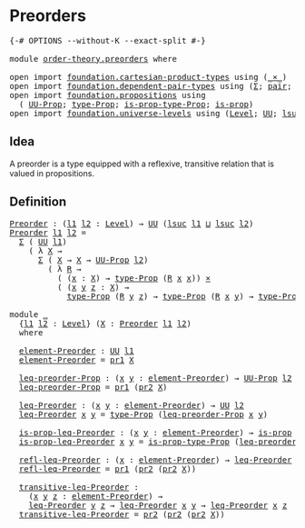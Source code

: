 # Preorders

<pre class="Agda"><a id="22" class="Symbol">{-#</a> <a id="26" class="Keyword">OPTIONS</a> <a id="34" class="Pragma">--without-K</a> <a id="46" class="Pragma">--exact-split</a> <a id="60" class="Symbol">#-}</a>

<a id="65" class="Keyword">module</a> <a id="72" href="order-theory.preorders.html" class="Module">order-theory.preorders</a> <a id="95" class="Keyword">where</a>

<a id="102" class="Keyword">open</a> <a id="107" class="Keyword">import</a> <a id="114" href="foundation.cartesian-product-types.html" class="Module">foundation.cartesian-product-types</a> <a id="149" class="Keyword">using</a> <a id="155" class="Symbol">(</a><a id="156" href="foundation-core.cartesian-product-types.html#577" class="Function Operator">_×_</a><a id="159" class="Symbol">)</a>
<a id="161" class="Keyword">open</a> <a id="166" class="Keyword">import</a> <a id="173" href="foundation.dependent-pair-types.html" class="Module">foundation.dependent-pair-types</a> <a id="205" class="Keyword">using</a> <a id="211" class="Symbol">(</a><a id="212" href="foundation-core.dependent-pair-types.html#502" class="Record">Σ</a><a id="213" class="Symbol">;</a> <a id="215" href="foundation-core.dependent-pair-types.html#575" class="InductiveConstructor">pair</a><a id="219" class="Symbol">;</a> <a id="221" href="foundation-core.dependent-pair-types.html#592" class="Field">pr1</a><a id="224" class="Symbol">;</a> <a id="226" href="foundation-core.dependent-pair-types.html#604" class="Field">pr2</a><a id="229" class="Symbol">)</a>
<a id="231" class="Keyword">open</a> <a id="236" class="Keyword">import</a> <a id="243" href="foundation.propositions.html" class="Module">foundation.propositions</a> <a id="267" class="Keyword">using</a>
  <a id="275" class="Symbol">(</a> <a id="277" href="foundation-core.propositions.html#1380" class="Function">UU-Prop</a><a id="284" class="Symbol">;</a> <a id="286" href="foundation-core.propositions.html#1482" class="Function">type-Prop</a><a id="295" class="Symbol">;</a> <a id="297" href="foundation-core.propositions.html#1549" class="Function">is-prop-type-Prop</a><a id="314" class="Symbol">;</a> <a id="316" href="foundation-core.propositions.html#1296" class="Function">is-prop</a><a id="323" class="Symbol">)</a>
<a id="325" class="Keyword">open</a> <a id="330" class="Keyword">import</a> <a id="337" href="foundation.universe-levels.html" class="Module">foundation.universe-levels</a> <a id="364" class="Keyword">using</a> <a id="370" class="Symbol">(</a><a id="371" href="Agda.Primitive.html#597" class="Postulate">Level</a><a id="376" class="Symbol">;</a> <a id="378" href="foundation-core.universe-levels.html#222" class="Primitive">UU</a><a id="380" class="Symbol">;</a> <a id="382" href="Agda.Primitive.html#780" class="Primitive">lsuc</a><a id="386" class="Symbol">;</a> <a id="388" href="Agda.Primitive.html#810" class="Primitive Operator">_⊔_</a><a id="391" class="Symbol">)</a>
</pre>
## Idea

A preorder is a type equipped with a reflexive, transitive relation that is valued in propositions.

## Definition

<pre class="Agda"><a id="Preorder"></a><a id="531" href="order-theory.preorders.html#531" class="Function">Preorder</a> <a id="540" class="Symbol">:</a> <a id="542" class="Symbol">(</a><a id="543" href="order-theory.preorders.html#543" class="Bound">l1</a> <a id="546" href="order-theory.preorders.html#546" class="Bound">l2</a> <a id="549" class="Symbol">:</a> <a id="551" href="Agda.Primitive.html#597" class="Postulate">Level</a><a id="556" class="Symbol">)</a> <a id="558" class="Symbol">→</a> <a id="560" href="foundation-core.universe-levels.html#222" class="Primitive">UU</a> <a id="563" class="Symbol">(</a><a id="564" href="Agda.Primitive.html#780" class="Primitive">lsuc</a> <a id="569" href="order-theory.preorders.html#543" class="Bound">l1</a> <a id="572" href="Agda.Primitive.html#810" class="Primitive Operator">⊔</a> <a id="574" href="Agda.Primitive.html#780" class="Primitive">lsuc</a> <a id="579" href="order-theory.preorders.html#546" class="Bound">l2</a><a id="581" class="Symbol">)</a>
<a id="583" href="order-theory.preorders.html#531" class="Function">Preorder</a> <a id="592" href="order-theory.preorders.html#592" class="Bound">l1</a> <a id="595" href="order-theory.preorders.html#595" class="Bound">l2</a> <a id="598" class="Symbol">=</a>
  <a id="602" href="foundation-core.dependent-pair-types.html#502" class="Record">Σ</a> <a id="604" class="Symbol">(</a> <a id="606" href="foundation-core.universe-levels.html#222" class="Primitive">UU</a> <a id="609" href="order-theory.preorders.html#592" class="Bound">l1</a><a id="611" class="Symbol">)</a>
    <a id="617" class="Symbol">(</a> <a id="619" class="Symbol">λ</a> <a id="621" href="order-theory.preorders.html#621" class="Bound">X</a> <a id="623" class="Symbol">→</a>
      <a id="631" href="foundation-core.dependent-pair-types.html#502" class="Record">Σ</a> <a id="633" class="Symbol">(</a> <a id="635" href="order-theory.preorders.html#621" class="Bound">X</a> <a id="637" class="Symbol">→</a> <a id="639" href="order-theory.preorders.html#621" class="Bound">X</a> <a id="641" class="Symbol">→</a> <a id="643" href="foundation-core.propositions.html#1380" class="Function">UU-Prop</a> <a id="651" href="order-theory.preorders.html#595" class="Bound">l2</a><a id="653" class="Symbol">)</a>
        <a id="663" class="Symbol">(</a> <a id="665" class="Symbol">λ</a> <a id="667" href="order-theory.preorders.html#667" class="Bound">R</a> <a id="669" class="Symbol">→</a>
          <a id="681" class="Symbol">(</a> <a id="683" class="Symbol">(</a><a id="684" href="order-theory.preorders.html#684" class="Bound">x</a> <a id="686" class="Symbol">:</a> <a id="688" href="order-theory.preorders.html#621" class="Bound">X</a><a id="689" class="Symbol">)</a> <a id="691" class="Symbol">→</a> <a id="693" href="foundation-core.propositions.html#1482" class="Function">type-Prop</a> <a id="703" class="Symbol">(</a><a id="704" href="order-theory.preorders.html#667" class="Bound">R</a> <a id="706" href="order-theory.preorders.html#684" class="Bound">x</a> <a id="708" href="order-theory.preorders.html#684" class="Bound">x</a><a id="709" class="Symbol">))</a> <a id="712" href="foundation-core.cartesian-product-types.html#577" class="Function Operator">×</a>
          <a id="724" class="Symbol">(</a> <a id="726" class="Symbol">(</a><a id="727" href="order-theory.preorders.html#727" class="Bound">x</a> <a id="729" href="order-theory.preorders.html#729" class="Bound">y</a> <a id="731" href="order-theory.preorders.html#731" class="Bound">z</a> <a id="733" class="Symbol">:</a> <a id="735" href="order-theory.preorders.html#621" class="Bound">X</a><a id="736" class="Symbol">)</a> <a id="738" class="Symbol">→</a>
            <a id="752" href="foundation-core.propositions.html#1482" class="Function">type-Prop</a> <a id="762" class="Symbol">(</a><a id="763" href="order-theory.preorders.html#667" class="Bound">R</a> <a id="765" href="order-theory.preorders.html#729" class="Bound">y</a> <a id="767" href="order-theory.preorders.html#731" class="Bound">z</a><a id="768" class="Symbol">)</a> <a id="770" class="Symbol">→</a> <a id="772" href="foundation-core.propositions.html#1482" class="Function">type-Prop</a> <a id="782" class="Symbol">(</a><a id="783" href="order-theory.preorders.html#667" class="Bound">R</a> <a id="785" href="order-theory.preorders.html#727" class="Bound">x</a> <a id="787" href="order-theory.preorders.html#729" class="Bound">y</a><a id="788" class="Symbol">)</a> <a id="790" class="Symbol">→</a> <a id="792" href="foundation-core.propositions.html#1482" class="Function">type-Prop</a> <a id="802" class="Symbol">(</a><a id="803" href="order-theory.preorders.html#667" class="Bound">R</a> <a id="805" href="order-theory.preorders.html#727" class="Bound">x</a> <a id="807" href="order-theory.preorders.html#731" class="Bound">z</a><a id="808" class="Symbol">))))</a>

<a id="814" class="Keyword">module</a> <a id="821" href="order-theory.preorders.html#821" class="Module">_</a>
  <a id="825" class="Symbol">{</a><a id="826" href="order-theory.preorders.html#826" class="Bound">l1</a> <a id="829" href="order-theory.preorders.html#829" class="Bound">l2</a> <a id="832" class="Symbol">:</a> <a id="834" href="Agda.Primitive.html#597" class="Postulate">Level</a><a id="839" class="Symbol">}</a> <a id="841" class="Symbol">(</a><a id="842" href="order-theory.preorders.html#842" class="Bound">X</a> <a id="844" class="Symbol">:</a> <a id="846" href="order-theory.preorders.html#531" class="Function">Preorder</a> <a id="855" href="order-theory.preorders.html#826" class="Bound">l1</a> <a id="858" href="order-theory.preorders.html#829" class="Bound">l2</a><a id="860" class="Symbol">)</a>
  <a id="864" class="Keyword">where</a>

  <a id="873" href="order-theory.preorders.html#873" class="Function">element-Preorder</a> <a id="890" class="Symbol">:</a> <a id="892" href="foundation-core.universe-levels.html#222" class="Primitive">UU</a> <a id="895" href="order-theory.preorders.html#826" class="Bound">l1</a>
  <a id="900" href="order-theory.preorders.html#873" class="Function">element-Preorder</a> <a id="917" class="Symbol">=</a> <a id="919" href="foundation-core.dependent-pair-types.html#592" class="Field">pr1</a> <a id="923" href="order-theory.preorders.html#842" class="Bound">X</a>

  <a id="928" href="order-theory.preorders.html#928" class="Function">leq-preorder-Prop</a> <a id="946" class="Symbol">:</a> <a id="948" class="Symbol">(</a><a id="949" href="order-theory.preorders.html#949" class="Bound">x</a> <a id="951" href="order-theory.preorders.html#951" class="Bound">y</a> <a id="953" class="Symbol">:</a> <a id="955" href="order-theory.preorders.html#873" class="Function">element-Preorder</a><a id="971" class="Symbol">)</a> <a id="973" class="Symbol">→</a> <a id="975" href="foundation-core.propositions.html#1380" class="Function">UU-Prop</a> <a id="983" href="order-theory.preorders.html#829" class="Bound">l2</a>
  <a id="988" href="order-theory.preorders.html#928" class="Function">leq-preorder-Prop</a> <a id="1006" class="Symbol">=</a> <a id="1008" href="foundation-core.dependent-pair-types.html#592" class="Field">pr1</a> <a id="1012" class="Symbol">(</a><a id="1013" href="foundation-core.dependent-pair-types.html#604" class="Field">pr2</a> <a id="1017" href="order-theory.preorders.html#842" class="Bound">X</a><a id="1018" class="Symbol">)</a>

  <a id="1023" href="order-theory.preorders.html#1023" class="Function">leq-Preorder</a> <a id="1036" class="Symbol">:</a> <a id="1038" class="Symbol">(</a><a id="1039" href="order-theory.preorders.html#1039" class="Bound">x</a> <a id="1041" href="order-theory.preorders.html#1041" class="Bound">y</a> <a id="1043" class="Symbol">:</a> <a id="1045" href="order-theory.preorders.html#873" class="Function">element-Preorder</a><a id="1061" class="Symbol">)</a> <a id="1063" class="Symbol">→</a> <a id="1065" href="foundation-core.universe-levels.html#222" class="Primitive">UU</a> <a id="1068" href="order-theory.preorders.html#829" class="Bound">l2</a>
  <a id="1073" href="order-theory.preorders.html#1023" class="Function">leq-Preorder</a> <a id="1086" href="order-theory.preorders.html#1086" class="Bound">x</a> <a id="1088" href="order-theory.preorders.html#1088" class="Bound">y</a> <a id="1090" class="Symbol">=</a> <a id="1092" href="foundation-core.propositions.html#1482" class="Function">type-Prop</a> <a id="1102" class="Symbol">(</a><a id="1103" href="order-theory.preorders.html#928" class="Function">leq-preorder-Prop</a> <a id="1121" href="order-theory.preorders.html#1086" class="Bound">x</a> <a id="1123" href="order-theory.preorders.html#1088" class="Bound">y</a><a id="1124" class="Symbol">)</a>

  <a id="1129" href="order-theory.preorders.html#1129" class="Function">is-prop-leq-Preorder</a> <a id="1150" class="Symbol">:</a> <a id="1152" class="Symbol">(</a><a id="1153" href="order-theory.preorders.html#1153" class="Bound">x</a> <a id="1155" href="order-theory.preorders.html#1155" class="Bound">y</a> <a id="1157" class="Symbol">:</a> <a id="1159" href="order-theory.preorders.html#873" class="Function">element-Preorder</a><a id="1175" class="Symbol">)</a> <a id="1177" class="Symbol">→</a> <a id="1179" href="foundation-core.propositions.html#1296" class="Function">is-prop</a> <a id="1187" class="Symbol">(</a><a id="1188" href="order-theory.preorders.html#1023" class="Function">leq-Preorder</a> <a id="1201" href="order-theory.preorders.html#1153" class="Bound">x</a> <a id="1203" href="order-theory.preorders.html#1155" class="Bound">y</a><a id="1204" class="Symbol">)</a>
  <a id="1208" href="order-theory.preorders.html#1129" class="Function">is-prop-leq-Preorder</a> <a id="1229" href="order-theory.preorders.html#1229" class="Bound">x</a> <a id="1231" href="order-theory.preorders.html#1231" class="Bound">y</a> <a id="1233" class="Symbol">=</a> <a id="1235" href="foundation-core.propositions.html#1549" class="Function">is-prop-type-Prop</a> <a id="1253" class="Symbol">(</a><a id="1254" href="order-theory.preorders.html#928" class="Function">leq-preorder-Prop</a> <a id="1272" href="order-theory.preorders.html#1229" class="Bound">x</a> <a id="1274" href="order-theory.preorders.html#1231" class="Bound">y</a><a id="1275" class="Symbol">)</a>

  <a id="1280" href="order-theory.preorders.html#1280" class="Function">refl-leq-Preorder</a> <a id="1298" class="Symbol">:</a> <a id="1300" class="Symbol">(</a><a id="1301" href="order-theory.preorders.html#1301" class="Bound">x</a> <a id="1303" class="Symbol">:</a> <a id="1305" href="order-theory.preorders.html#873" class="Function">element-Preorder</a><a id="1321" class="Symbol">)</a> <a id="1323" class="Symbol">→</a> <a id="1325" href="order-theory.preorders.html#1023" class="Function">leq-Preorder</a> <a id="1338" href="order-theory.preorders.html#1301" class="Bound">x</a> <a id="1340" href="order-theory.preorders.html#1301" class="Bound">x</a>
  <a id="1344" href="order-theory.preorders.html#1280" class="Function">refl-leq-Preorder</a> <a id="1362" class="Symbol">=</a> <a id="1364" href="foundation-core.dependent-pair-types.html#592" class="Field">pr1</a> <a id="1368" class="Symbol">(</a><a id="1369" href="foundation-core.dependent-pair-types.html#604" class="Field">pr2</a> <a id="1373" class="Symbol">(</a><a id="1374" href="foundation-core.dependent-pair-types.html#604" class="Field">pr2</a> <a id="1378" href="order-theory.preorders.html#842" class="Bound">X</a><a id="1379" class="Symbol">))</a>

  <a id="1385" href="order-theory.preorders.html#1385" class="Function">transitive-leq-Preorder</a> <a id="1409" class="Symbol">:</a>
    <a id="1415" class="Symbol">(</a><a id="1416" href="order-theory.preorders.html#1416" class="Bound">x</a> <a id="1418" href="order-theory.preorders.html#1418" class="Bound">y</a> <a id="1420" href="order-theory.preorders.html#1420" class="Bound">z</a> <a id="1422" class="Symbol">:</a> <a id="1424" href="order-theory.preorders.html#873" class="Function">element-Preorder</a><a id="1440" class="Symbol">)</a> <a id="1442" class="Symbol">→</a>
    <a id="1448" href="order-theory.preorders.html#1023" class="Function">leq-Preorder</a> <a id="1461" href="order-theory.preorders.html#1418" class="Bound">y</a> <a id="1463" href="order-theory.preorders.html#1420" class="Bound">z</a> <a id="1465" class="Symbol">→</a> <a id="1467" href="order-theory.preorders.html#1023" class="Function">leq-Preorder</a> <a id="1480" href="order-theory.preorders.html#1416" class="Bound">x</a> <a id="1482" href="order-theory.preorders.html#1418" class="Bound">y</a> <a id="1484" class="Symbol">→</a> <a id="1486" href="order-theory.preorders.html#1023" class="Function">leq-Preorder</a> <a id="1499" href="order-theory.preorders.html#1416" class="Bound">x</a> <a id="1501" href="order-theory.preorders.html#1420" class="Bound">z</a>
  <a id="1505" href="order-theory.preorders.html#1385" class="Function">transitive-leq-Preorder</a> <a id="1529" class="Symbol">=</a> <a id="1531" href="foundation-core.dependent-pair-types.html#604" class="Field">pr2</a> <a id="1535" class="Symbol">(</a><a id="1536" href="foundation-core.dependent-pair-types.html#604" class="Field">pr2</a> <a id="1540" class="Symbol">(</a><a id="1541" href="foundation-core.dependent-pair-types.html#604" class="Field">pr2</a> <a id="1545" href="order-theory.preorders.html#842" class="Bound">X</a><a id="1546" class="Symbol">))</a>
</pre>